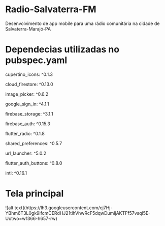 # Radio-Salvaterra-FM

Desenvolvimento de app mobile para uma rádio comunitária na cidade de Salvaterra-Marajó-PA
<h1>Dependecias utilizadas no pubspec.yaml</h1>
  <p>cupertino_icons: ^0.1.3</p>
  <p>cloud_firestore: ^0.13.0</p>
  <p>image_picker: ^0.6.2</p>
  <p>google_sign_in: ^4.1.1</p>
  <p>firebase_storage: ^3.1.1<p>
  <p>firebase_auth: ^0.15.3</p>
  <p>flutter_radio: ^0.1.8</p>
  <p>shared_preferences: ^0.5.7</p>
  <p>url_launcher: ^5.0.2</p>
  <p>flutter_auth_buttons: ^0.8.0</p>
  <p>intl: ^0.16.1</p>
<h1>Tela principal</h1>
![alt text](https://lh3.googleusercontent.com/cj7Hj-YBhm6T3L0gk9ifcmCERdHJ21tlhVhwRcF5dqwDumljAKTFf57vsql5E-Uotwo=w1366-h657-rw)
